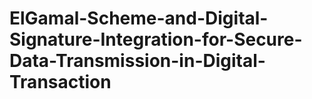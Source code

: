# ElGamal-Scheme-and-Digital-Signature-Integration-for-Secure-Data-Transmission-in-Digital-Transaction